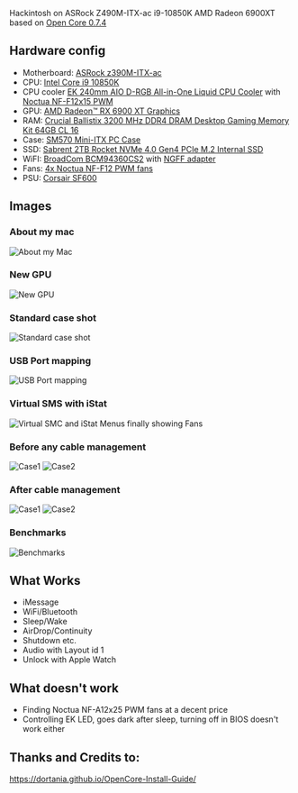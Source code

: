 
Hackintosh on ASRock Z490M-ITX-ac i9-10850K AMD Radeon 6900XT  based on [Open Core 0.7.4](https://github.com/acidanthera/OpenCorePkg/releases/tag/0.7.4)

## Hardware config

* Motherboard: [ASRock z390M-ITX-ac](https://www.amazon.com/ASRock-Z490M-ITX-Supports-Processors-Motherboard/dp/B087TDGDP7)
* CPU: [Intel Core i9 10850K](https://www.amazon.com/Intel-i9-10850K-Desktop-Processor-Unlocked/dp/B08DHRG2X9)
* CPU cooler [EK 240mm AIO D-RGB All-in-One Liquid CPU Cooler](https://www.amazon.com/gp/product/B0842Z9WYG) with [Noctua NF-F12x15 PWM](https://www.amazon.com/Noctua-NF-F12-PWM-4-Pin-Premium/dp/B00650P2ZC)
* GPU: [AMD Radeon™ RX 6900 XT Graphics](https://www.amd.com/en/products/graphics/amd-radeon-rx-6900-xt)
* RAM: [Crucial Ballistix 3200 MHz DDR4 DRAM Desktop Gaming Memory Kit 64GB CL 16](https://www.amazon.com/Crucial-Ballistix-Desktop-Gaming-BL2K32G32C16U4R/dp/B083TSJ8N4)
* Case: [SM570	Mini-ITX PC Case](https://www.sliger.com/products/cases/sm570/)
* SSD: [Sabrent 2TB Rocket NVMe 4.0 Gen4 PCIe M.2 Internal SSD](https://www.amazon.com/Sabrent-Internal-Extreme-Performance-SB-ROCKET-NVMe4-2TB/dp/B07TN1MNJ4)
* WiFI: [BroadCom BCM94360CS2](https://amzn.to/30YB6bd) with [NGFF adapter](https://amzn.to/2YR2u8f)
* Fans: [4x Noctua NF-F12 PWM fans](https://www.amazon.com/dp/B00650P2ZC)
* PSU: [Corsair SF600](https://www.amazon.com/CORSAIR-SF600-Modular-Supply-Certified/dp/B01CGI5M24)



## Images

### About my mac
![About my Mac](Images/AboutMyMac.png)

### New GPU
![New GPU](Images/6900XT-GPU.png)

### Standard case shot
![Standard case shot](Images/SM570case.JPG)

### USB Port mapping
![USB Port mapping](Images/AsRockZ490USBports.png)

### Virtual SMS with iStat
![Virtual SMC and iStat Menus finally showing Fans](Images/VirtualSMCistatMenus.png)

### Before any cable management
![Case1](Images/Case1.jpeg)
![Case2](Images/Case2.jpeg)

### After cable management
![Case1](Images/CaseCableManaged1.jpeg)
![Case2](Images/CaseCableManaged2.jpeg)

### Benchmarks
![Benchmarks](Images/Benchmarks.png)

## What Works
* iMessage
* WiFi/Bluetooth
* Sleep/Wake
* AirDrop/Continuity
* Shutdown etc.
* Audio with Layout id 1
* Unlock with Apple Watch


## What doesn't work
* Finding Noctua NF-A12x25 PWM fans at a decent price
* Controlling EK LED, goes dark after sleep, turning off in BIOS doesn't work either

## Thanks and Credits to:
https://dortania.github.io/OpenCore-Install-Guide/



